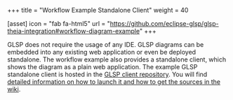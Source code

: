 +++
title = "Workflow Example Standalone Client"
weight = 40

[asset]
  icon = "fab fa-html5"
  url = "https://github.com/eclipse-glsp/glsp-theia-integration#workflow-diagram-example"
+++

GLSP does not require the usage of any IDE. GLSP diagrams can be embedded into any existing web application or even be deployed standalone. The workflow example also provides a standalone client, which shows the diagram as a plain web application.
The example GLSP standalone client is hosted in the [GLSP client repository](https://github.com/eclipse-glsp/glsp-theia-integration). You will find [detailed information on how to launch it and how to get the sources in the wiki](https://github.com/eclipse-glsp/glsp-theia-integration#workflow-diagram-example).

